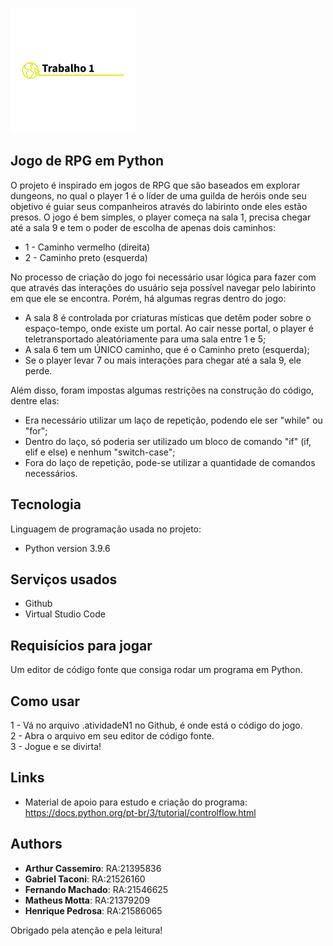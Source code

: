 ![titulo](https://raw.githubusercontent.com/taconii/Grupo13/main/titulo.png)
## Jogo de RPG em Python 
O projeto é inspirado em jogos de RPG que são baseados em explorar dungeons, no qual o player 1 é o líder de uma guilda de heróis onde seu objetivo é guiar seus companheiros através do labirinto onde eles estão presos.
O jogo é bem simples, o player começa na sala 1, precisa chegar até a sala 9 e tem o poder de escolha de apenas dois caminhos:
* 1 - Caminho vermelho (direita)
* 2 - Caminho preto (esquerda)


No processo de criação do jogo foi necessário usar lógica para fazer com que através das interações do usuário seja possível navegar pelo labirinto em que ele se encontra. 
Porém, há algumas regras dentro do jogo:
* A sala 8 é controlada por criaturas místicas que detêm poder sobre o espaço-tempo, onde existe um portal. Ao cair nesse portal, o player é teletransportado aleatóriamente para uma sala entre 1 e 5;
* A sala 6 tem um ÚNICO caminho, que é o Caminho preto (esquerda);
* Se o player levar 7 ou mais interações para chegar até a sala 9, ele perde.


Além disso, foram impostas algumas restrições na construção do código, dentre elas:
* Era necessário utilizar um laço de repetição, podendo ele ser "while" ou "for";
* Dentro do laço, só poderia ser utilizado um bloco de comando "if" (if, elif e else) e nenhum "switch-case";
* Fora do laço de repetição, pode-se utilizar a quantidade de comandos necessários.
 
## Tecnologia 
 
Linguagem de programação usada no projeto:
 
* Python version 3.9.6
 
## Serviços usados
 
* Github
* Virtual Studio Code
 
## Requisícios para jogar

Um editor de código fonte que consiga rodar um programa em Python. 
 
## Como usar
 
1 - Vá no arquivo .atividadeN1 no Github, é onde está o código do jogo.\
2 - Abra o arquivo em seu editor de código fonte.\
3 - Jogue e se divirta!
  
## Links
 
* Material de apoio para estudo e criação do programa: https://docs.python.org/pt-br/3/tutorial/controlflow.html
 
## Authors
 
* **Arthur Cassemiro**: RA:21395836
* **Gabriel Taconi**: RA:21526160
* **Fernando Machado**: RA:21546625
* **Matheus Motta**: RA:21379209
* **Henrique Pedrosa**: RA:21586065
 
Obrigado pela atenção e pela leitura!
